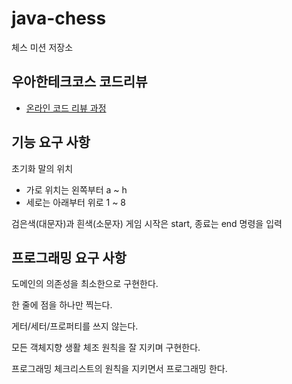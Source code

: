 # java-chess

체스 미션 저장소

## 우아한테크코스 코드리뷰

- [온라인 코드 리뷰 과정](https://github.com/woowacourse/woowacourse-docs/blob/master/maincourse/README.md)

## 기능 요구 사항

초기화 말의 위치

- 가로 위치는 왼쪽부터 a ~ h
- 세로는 아래부터 위로 1 ~ 8

검은색(대문자)과 흰색(소문자)
게임 시작은 start, 종료는 end 명령을 입력

## 프로그래밍 요구 사항

도메인의 의존성을 최소한으로 구현한다.

한 줄에 점을 하나만 찍는다.

게터/세터/프로퍼티를 쓰지 않는다.

모든 객체지향 생활 체조 원칙을 잘 지키며 구현한다.

프로그래밍 체크리스트의 원칙을 지키면서 프로그래밍 한다.
